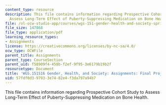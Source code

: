 ```yaml
---
content_type: resource
description: This file contains information regarding Prospective Cohort Study to
  Assess Long-Term Effect of Puberty-Suppressing Medication on Bone Health.
file: /ol-ocw-studio-app/courses/wgs-151-gender-health-and-society-spring-2016/57fdf0d397933e7482e4f3da797a94b7_MITWGS_151S16_Cohort.pdf
file_size: 147868
file_type: application/pdf
learning_resource_types:
- Assignments
license: https://creativecommons.org/licenses/by-nc-sa/4.0/
ocw_type: OCWFile
parent_title: Assignments
parent_type: CourseSection
parent_uid: f58909f4-458b-f2ef-9f95-3e6179b19b2f
resourcetype: Document
title: 'WGS.151S16 Gender, Health, and Society: Assignments: Final Project2'
uid: 57fdf0d3-9793-3e74-82e4-f3da797a94b7
---
```

This file contains information regarding Prospective Cohort Study to Assess Long-Term Effect of Puberty-Suppressing Medication on Bone Health.